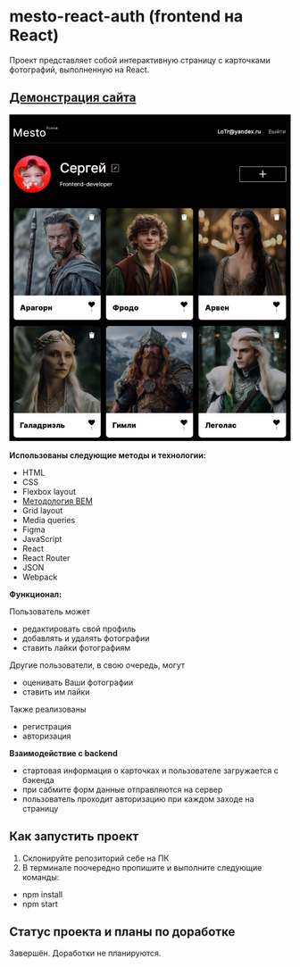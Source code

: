 # mesto-react-auth (frontend на React)

Проект представляет собой интерактивную страницу с карточками фотографий, выполненную на React.

## [Демонстрация сайта](https://8gato8.github.io/react-mesto-auth/)

![Превью проекта](./src/images/mesto-auth.jpg)

**Использованы следующие методы и технологии:**

- HTML
- CSS
- Flexbox layout
- [Методология BEM](https://ru.bem.info/methodology/ "Использована классическая схема организации файловой структуры БЭМ-проектов: Nested")
- Grid layout
- Media queries
- Figma
- JavaScript
- React
- React Router
- JSON
- Webpack

**Функционал:**

Пользователь может 
- редактировать свой профиль
- добавлять и удалять фотографии
- cтавить лайки фотографиям
  
Другие пользователи, в свою очередь, могут
- оценивать Ваши фотографии
- ставить им лайки
  
Также реализованы
- регистрация
- авторизация

**Взаимодействие с backend**

- стартовая информация о карточках и пользователе загружается с бэкенда
- при сабмите форм данные отправляются на сервер
- пользователь проходит авторизацию при каждом заходе на страницу

## Как запустить проект

1. Склонируйте репозиторий себе на ПК
2. В терминале поочередно пропишите и выполните следующие команды: 
  - npm install
  - npm start

## Статус проекта и планы по доработке
Завершён. Доработки не планируются.
